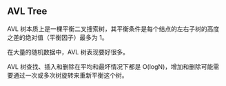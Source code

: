 ## AVL Tree

AVL 树本质上是一棵平衡二叉搜索树，其平衡条件是每个结点的左右子树的高度之差的绝对值（平衡因子）最多为 1。

在大量的随机数据中，AVL 树表现要好很多。

AVL 树查找、插入和删除在平均和最坏情况下都是 O(logN)，增加和删除可能需要通过一次或多次树旋转来重新平衡这个树。
